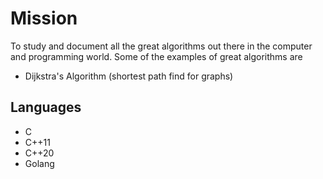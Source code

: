 # Mission

To study and document all the great algorithms out there in the computer and programming world.
Some of the examples of great algorithms are

- Dijkstra's Algorithm (shortest path find for graphs)
    

## Languages

 - C
 - C++11
 - C++20
 - Golang

